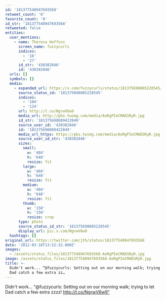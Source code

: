 ```yaml
---
id: '181377548947693568'
retweet_count: '0'
favorite_count: '0'
id_str: '181377548947693568'
retweeted: false
entities:
  user_mentions:
    - name: Theresa Hoffoss
      screen_name: fuzzycurls
      indices:
        - '16'
        - '27'
      id_str: '430382846'
      id: '430382846'
  urls: []
  symbols: []
  media:
    - expanded_url: https://x.com/fuzzycurls/status/181375698085228545/photo/1
      source_status_id: '181375698085228545'
      indices:
        - '104'
        - '124'
      url: http://t.co/NgrwV6w9
      media_url: http://pbs.twimg.com/media/AoRgPIeCMAEGRyR.jpg
      id_str: '181375698089422849'
      source_user_id: '430382846'
      id: '181375698089422849'
      media_url_https: https://pbs.twimg.com/media/AoRgPIeCMAEGRyR.jpg
      source_user_id_str: '430382846'
      sizes:
        small:
          w: '484'
          h: '648'
          resize: fit
        large:
          w: '484'
          h: '648'
          resize: fit
        medium:
          w: '484'
          h: '648'
          resize: fit
        thumb:
          w: '150'
          h: '150'
          resize: crop
      type: photo
      source_status_id_str: '181375698085228545'
      display_url: pic.x.com/NgrwV6w9
  hashtags: []
original_url: https://twitter.com/jth/status/181377548947693568
date: '2012-03-18T13:52:32.000Z'
images:
  - /assets/status_files/181377548947693568-AoRgPIeCMAEGRyR.jpg
image: /assets/status_files/181377548947693568-AoRgPIeCMAEGRyR.jpg
title: >-
  Didn't work... “@fuzzycurls: Setting out on our morning walk; trying to let
  Dad catch a few extra zz…
---
```


Didn't work... “@fuzzycurls: Setting out on our morning walk; trying to let Dad catch a few extra zzzz! http://t.co/NgrwV6w9”